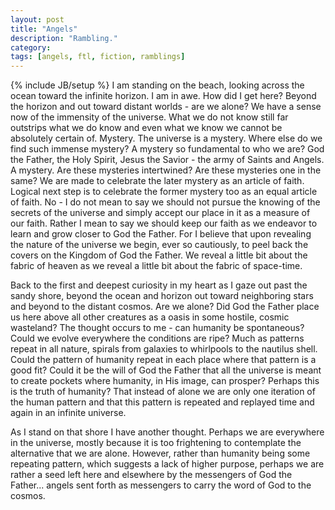 ```yaml
---
layout: post
title: "Angels"
description: "Rambling."
category: 
tags: [angels, ftl, fiction, ramblings]
---
```

{% include JB/setup %}
I am standing on the beach, looking across the ocean toward the infinite horizon. I am in awe. How did I get here? Beyond the horizon and out toward distant worlds - are we alone? We have a sense now of the immensity of the universe. What we do not know still far outstrips what we do know and even what we know we cannot be absolutely certain of. Mystery. The universe is a mystery. Where else do we find such immense mystery? A mystery so fundamental to who we are? God the Father, the Holy Spirit, Jesus the Savior - the army of Saints and Angels. A mystery. Are these mysteries intertwined? Are these mysteries one in the same? We are made to celebrate the later mystery as an article of faith. Logical next step is to celebrate the former mystery too as an equal article of faith. No - I do not mean to say we should not pursue the knowing of the secrets of the universe and simply accept our place in it as a measure of our faith. Rather I mean to say we should keep our faith as we endeavor to learn and grow closer to God the Father. For I believe that upon revealing the nature of the universe we begin, ever so cautiously, to peel back the covers on the Kingdom of God the Father. We reveal a little bit about the fabric of heaven as we reveal a little bit about the fabric of space-time.

Back to the first and deepest curiosity in my heart as I gaze out past the sandy shore, beyond the ocean and horizon out toward neighboring stars and beyond to the distant cosmos. Are we alone? Did God the Father place us here above all other creatures as a oasis in some hostile, cosmic wasteland? The thought occurs to me - can humanity be spontaneous? Could we evolve everywhere the conditions are ripe? Much as patterns repeat in all nature, spirals from galaxies to whirlpools to the nautilus shell. Could the pattern of humanity repeat in each place where that pattern is a good fit? Could it be the will of God the Father that all the universe is meant to create pockets where humanity, in His image, can prosper? Perhaps this is the truth of humanity? That instead of alone we are only one iteration of the human pattern and that this pattern is repeated and replayed time and again in an infinite universe.

As I stand on that shore I have another thought. Perhaps we are everywhere in the universe, mostly because it is too frightening to contemplate the alternative that we are alone. However, rather than humanity being some repeating pattern, which suggests a lack of higher purpose, perhaps we are rather a seed left here and elsewhere by the messengers of God the Father... angels sent forth as messengers to carry the word of God to the cosmos.
